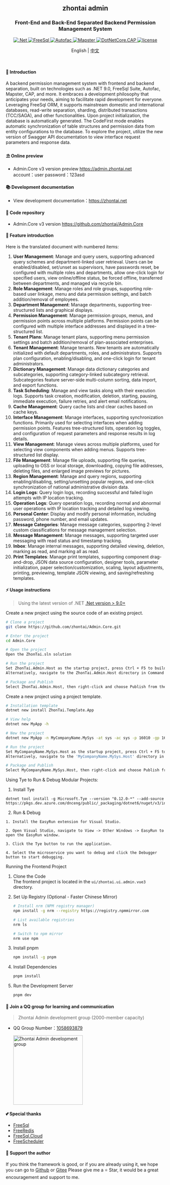 ﻿<div align="center">
	<h2>zhontai admin</h2>
	<h3>Front-End and Back-End Separated Backend Permission Management System</h3>
	<p align="center">
		<a href="https://learn.microsoft.com/zh-cn/aspnet/core/introduction-to-aspnet-core" target="_blank">
			<img src="https://img.shields.io/badge/.Net-8.x-green" alt=".Net">
		</a>
		<a href="https://freesql.net" target="_blank">
			<img src="https://img.shields.io/nuget/v/FreeSql?label=FreeSql&color=blue" alt="FreeSql">
		</a>
		<a href="https://autofac.org" target="_blank">
		    <img src="https://img.shields.io/nuget/v/Autofac?label=Autofac&color=blueviolet" alt="Autofac">
		</a>
		<a href="https://github.com/rivenfx/Mapster-docs" target="_blank">
			<img src="https://img.shields.io/nuget/v/Mapster?label=Mapster&color=orange" alt="Mapster">
		</a>
		<a href="https://cap.dotnetcore.xyz" target="_blank">
			<img src="https://img.shields.io/nuget/v/DotNetCore.CAP?label=CAP&color=yellow" alt="DotNetCore.CAP">
		</a>
		<a href="https://github.com/zhontai/admin.ui.plus/blob/master/LICENSE" target="_blank">
			<img src="https://img.shields.io/badge/license-MIT-success" alt="license">
		</a>
	</p>
	<p align="center">
    <span>English</span> |   
		<a href="README.md">中文</a>
	</p>
	<p>&nbsp;</p>
</div>

#### 🌈 Introduction

A backend permission management system with frontend and backend separation, built on technologies such as .NET 9.0, FreeSql Suite, Autofac, Mapster, CAP, and more. It embraces a development philosophy that anticipates your needs, aiming to facilitate rapid development for everyone. Leveraging FreeSql ORM, it supports mainstream domestic and international databases, read-write separation, sharding, distributed transactions (TCC/SAGA), and other functionalities. Upon project initialization, the database is automatically generated. The CodeFirst mode enables automatic synchronization of table structures and permission data from entity configurations to the database. To explore the project, utilize the new version of Swagger API documentation to view interface request parameters and response data.

#### ⛱️ Online preview

- Admin.Core v3 version preview <a href="https://admin.zhontai.net/login" target="_blank">https://admin.zhontai.net</a>  
  account：user password：123asd

#### 📚 Development documentation

- View development documentation：<a href="https://www.zhontai.net" target="_blank">https://zhontai.net</a>

#### 💒 Code repository

- Admin.Core v3 version <a href="https://github.com/zhontai/Admin.Core" target="_blank">https://github.com/zhontai/Admin.Core</a>

#### 🚀 Feature introduction

Here is the translated document with numbered items:

1. **User Management**: Manage and query users, supporting advanced query schemes and department-linked user retrieval. Users can be enabled/disabled, set/unset as supervisors, have passwords reset, be configured with multiple roles and departments, allow one-click login for specified users, view online/offline status, be forced offline, transferred between departments, and managed via recycle bin.  
2. **Role Management**: Manage roles and role groups, supporting role-based user linkage, menu and data permission settings, and batch addition/removal of employees.  
3. **Department Management**: Manage departments, supporting tree-structured lists and graphical displays.  
4. **Permission Management**: Manage permission groups, menus, and permission points across multiple platforms. Permission points can be configured with multiple interface addresses and displayed in a tree-structured list.  
5. **Tenant Plans**: Manage tenant plans, supporting menu permission settings and batch addition/removal of plan-associated enterprises.  
6. **Tenant Management**: Manage tenants. New tenants are automatically initialized with default departments, roles, and administrators. Supports plan configuration, enabling/disabling, and one-click login for tenant administrators.  
7. **Dictionary Management**: Manage data dictionary categories and subcategories, supporting category-linked subcategory retrieval. Subcategories feature server-side multi-column sorting, data import, and export functions.  
8. **Task Scheduling**: Manage and view tasks along with their execution logs. Supports task creation, modification, deletion, starting, pausing, immediate execution, failure retries, and alert email notifications.  
9. **Cache Management**: Query cache lists and clear caches based on cache keys.  
10. **Interface Management**: Manage interfaces, supporting synchronization functions. Primarily used for selecting interfaces when adding permission points. Features tree-structured lists, operation log toggles, and configuration of request parameters and response results in log details.  
11. **View Management**: Manage views across multiple platforms, used for selecting view components when adding menus. Supports tree-structured list display.  
12. **File Management**: Manage file uploads, supporting file queries, uploading to OSS or local storage, downloading, copying file addresses, deleting files, and enlarged image previews for pictures.  
13. **Region Management**: Manage and query regions, supporting enabling/disabling, setting/unsetting popular regions, and one-click synchronization of national administrative division data.  
14. **Login Logs**: Query login logs, recording successful and failed login attempts with IP location tracking.  
15. **Operation Logs**: Query operation logs, recording normal and abnormal user operations with IP location tracking and detailed log viewing.  
16. **Personal Center**: Display and modify personal information, including password, phone number, and email updates.  
17. **Message Categories**: Manage message categories, supporting 2-level custom classifications for message management selection.  
18. **Message Management**: Manage messages, supporting targeted user messaging with read status and timestamp tracking.  
19. **Inbox**: Manage internal messages, supporting detailed viewing, deletion, marking as read, and marking all as read.  
20. **Print Templates**: Manage print templates, supporting component drag-and-drop, JSON data source configuration, designer tools, parameter initialization, paper selection/customization, scaling, layout adjustments, printing, previewing, template JSON viewing, and saving/refreshing templates.

#### ⚡ Usage instructions

> Using the latest version of .NET <a href="https://dotnet.microsoft.com/download/dotnet-core" target="_blank">.Net version > 9.0+</a>

Create a new project using the source code of an existing project.

```bash
# Clone a project
git clone https://github.com/zhontai/Admin.Core.git

# Enter the project
cd Admin.Core

# Open the project
Open the ZhonTai.sln solution

# Run the project
Set ZhonTai.Admin.Host as the startup project, press Ctrl + F5 to build and run the project directly without debugging
Alternatively, navigate to the ZhonTai.Admin.Host directory in Command Prompt (cmd) and enter the dotnet run command to execute the project.

# Package and Publish
Select ZhonTai.Admin.Host, then right-click and choose Publish from the context menu.
```

Create a new project using a project template.

```bash
# Installation template
dotnet new install ZhonTai.Template.App

# View help
dotnet new MyApp -h

# New the project
dotnet new MyApp -n MyCompanyName.MySys -at sys -ac sys -p 16010 -gp 16011 -db MySql

# Run the project
Set MyCompanyName.MySys.Host as the startup project, press Ctrl + F5 to compile and run the project directly (without debugging)
Alternatively, navigate to the 'MyCompanyName.MySys.Host' directory in Command Prompt (cmd) and enter the 'dotnet run' command to execute the project.

# Package and Publish
Select MyCompanyName.MySys.Host, then right-click and choose Publish from the context menu.
```

Using Tye to Run & Debug Modular Projects:

1. Install Tye
```
dotnet tool install -g Microsoft.Tye --version "0.12.0-*" --add-source https://pkgs.dev.azure.com/dnceng/public/_packaging/dotnet6/nuget/v3/index.json
```

2. Run & Debug
```
1. Install the EasyRun extension for Visual Studio.

2. Open Visual Studio, navigate to View -> Other Windows -> EasyRun to open the EasyRun window.

3. Click the Tye button to run the application.

4. Select the microservice you want to debug and click the Debugger button to start debugging.
```

Running the Frontend Project  

1. Clone the Code  
   The frontend project is located in the `ui/zhontai.ui.admin.vue3` directory.  

2. Set Up Registry (Optional - Faster Chinese Mirror)  
   ```bash
   # Install nrm (NPM registry manager)
   npm install -g nrm --registry https://registry.npmmirror.com
   
   # List available registries
   nrm ls
   
   # Switch to npm mirror
   nrm use npm
   ```

3. Install pnpm  
   ```bash
   npm install -g pnpm
   ```

4. Install Dependencies  
   ```bash
   pnpm install
   ```

5. Run the Development Server  
   ```bash
   pnpm dev
   ```


#### 💯 Join a QQ group for learning and communication

> Zhontai Admin development group (2000-member capacity)

- QQ Group Number：<a target="_blank" href="//qm.qq.com/cgi-bin/qm/qr?k=zjVRMcdD_oxPokw7zG1kv8Ud4kPJUZAk&jump_from=webapi&authKey=smP6idH1QaIqi6NSiBck8nZuY1BokW4fpi/IGcRi6w/Xt/HTyqfqrC5WpVRsSi22">1058693879</a>

  <a target="_blank" href="//qm.qq.com/cgi-bin/qm/qr?k=zjVRMcdD_oxPokw7zG1kv8Ud4kPJUZAk&jump_from=webapi&authKey=smP6idH1QaIqi6NSiBck8nZuY1BokW4fpi/IGcRi6w/Xt/HTyqfqrC5WpVRsSi22">
  	<img src="https://zhontai.net/images/qq-group-1058693879.png" width="220" height="220" alt="Zhontai Admin development group" title="Zhontai Admin development group"/>
  </a>

#### 💕 Special thanks

- <a href="https://github.com/dotnetcore/FreeSql" target="_blank">FreeSql</a>
- <a href="https://github.com/2881099/FreeRedis" target="_blank">FreeRedis</a>
- <a href="https://github.com/2881099/FreeSql.Cloud" target="_blank">FreeSql.Cloud</a>
- <a href="https://github.com/2881099/FreeScheduler" target="_blank">FreeScheduler</a>

#### 💌 Support the author

If you think the framework is good, or if you are already using it, we hope you can go to <a target="_blank" href="https://github.com/zhontai/admin.core">Github</a> or
<a target="_blank" href="https://gitee.com/zhontai/Admin.Core">Gitee</a> Please give me a ⭐ Star, it would be a great encouragement and support to me.
